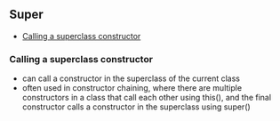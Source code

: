 ## Super

- [Calling a superclass constructor](#calling-a-superclass-constructor)

### Calling a superclass constructor
- can call a constructor in the superclass of the current class
- often used in constructor chaining, where there are multiple constructors in a class that call each other using this(), and the final constructor calls a constructor in the superclass using super()
